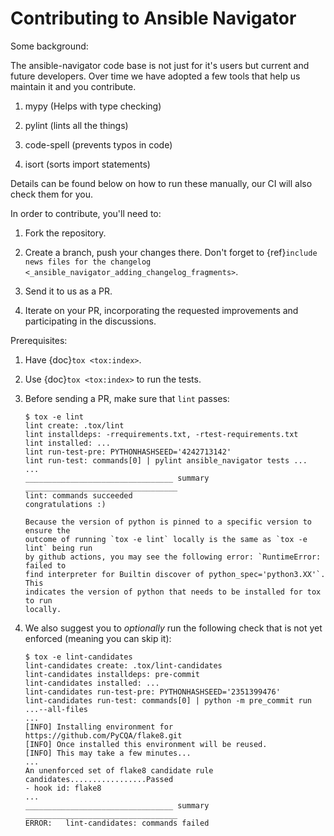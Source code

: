 # Contributing to Ansible Navigator

Some background:

The ansible-navigator code base is not just for it's users but current and
future developers. Over time we have adopted a few tools that help us
maintain it and you contribute.

1. mypy (Helps with type checking)

2. pylint (lints all the things)

3. code-spell (prevents typos in code)

4. isort (sorts import statements)

Details can be found below on how to run these manually, our CI will also
check them for you.

In order to contribute, you'll need to:

1. Fork the repository.

2. Create a branch, push your changes there. Don't forget to
   {ref}`include news files for the changelog <_ansible_navigator_adding_changelog_fragments>`.

3. Send it to us as a PR.

4. Iterate on your PR, incorporating the requested improvements
   and participating in the discussions.

Prerequisites:

1. Have {doc}`tox <tox:index>`.

2. Use {doc}`tox <tox:index>` to run the tests.

3. Before sending a PR, make sure that `lint` passes:

   ```shell-session
   $ tox -e lint
   lint create: .tox/lint
   lint installdeps: -rrequirements.txt, -rtest-requirements.txt
   lint installed: ...
   lint run-test-pre: PYTHONHASHSEED='4242713142'
   lint run-test: commands[0] | pylint ansible_navigator tests ...
   ...
   _________________________________ summary __________________________________
   lint: commands succeeded
   congratulations :)
   ```

   ```{tip}
   Because the version of python is pinned to a specific version to ensure the
   outcome of running `tox -e lint` locally is the same as `tox -e lint` being run
   by github actions, you may see the following error: `RuntimeError: failed to
   find interpreter for Builtin discover of python_spec='python3.XX'`. This
   indicates the version of python that needs to be installed for tox to run
   locally.
   ```

4. We also suggest you to _optionally_ run the following check that is
   not yet enforced (meaning you can skip it):

   ```shell-session
   $ tox -e lint-candidates
   lint-candidates create: .tox/lint-candidates
   lint-candidates installdeps: pre-commit
   lint-candidates installed: ...
   lint-candidates run-test-pre: PYTHONHASHSEED='2351399476'
   lint-candidates run-test: commands[0] | python -m pre_commit run ...--all-files
   ...
   [INFO] Installing environment for https://github.com/PyCQA/flake8.git
   [INFO] Once installed this environment will be reused.
   [INFO] This may take a few minutes...
   ...
   An unenforced set of flake8 candidate rule candidates.................Passed
   - hook id: flake8
   ...
   _________________________________ summary __________________________________
   ERROR:   lint-candidates: commands failed
   ```
